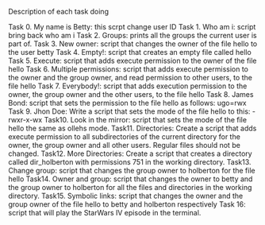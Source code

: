Description of each task doing

Task 0. My name is Betty: this scrpt change user ID
Task 1. Who am i: script bring back who am i
Task 2. Groups: prints all the groups the current user is part of.
Task 3. New owner: script that changes the owner of the file hello to the user betty
Task 4. Empty!: script that creates an empty file called hello
Task 5. Execute: script that adds execute permission to the owner of the file hello
Task 6. Multiple permissions: script that adds execute permission to the owner and the group owner, and read permission to other users, to the file hello
Task 7. Everybody!: script that adds execution permission to the owner, the group owner and the other users, to the file hello
Task 8. James Bond: script that sets the permission to the file hello as follows: ugo=rwx
Task 9. Jhon Doe:  Write a script that sets the mode of the file hello to this: -rwxr-x-wx
Task10. Look in the mirror: script that sets the mode of the file hello the same as ollehs mode.
Task11. Directories: Create a script that adds execute permission to all subdirectories of the current directory for the owner, the group owner and all other users. Regular files should not be changed.
Task12. More Directories: Create a script that creates a directory called dir_holberton with permissions 751 in the working directory.
Task13. Change group: script that changes the group owner to holberton for the file hello
Task14. Owner and group: script that changes the owner to betty and the group owner to holberton for all the files and directories in the working directory.
Task15. Symbolic links: script that changes the owner and the group owner of the file hello to betty and holberton respectively
Task 16: script that will play the StarWars IV episode in the terminal.
